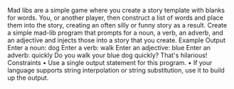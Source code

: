 Mad libs are a simple game where you create a story template with blanks for words. You, or another player, then
construct a list of words and place them into the story, creating an often silly or funny story as a result.
Create a simple mad-lib program that prompts for a noun,
a verb, an adverb, and an adjective and injects those into a
story that you create.
Example Output
Enter a noun: dog
Enter a verb: walk
Enter an adjective: blue
Enter an adverb: quickly
Do you walk your blue dog quickly? That's hilarious!
Constraints
• Use a single output statement for this program.
• If your language supports string interpolation or string
substitution, use it to build up the output.